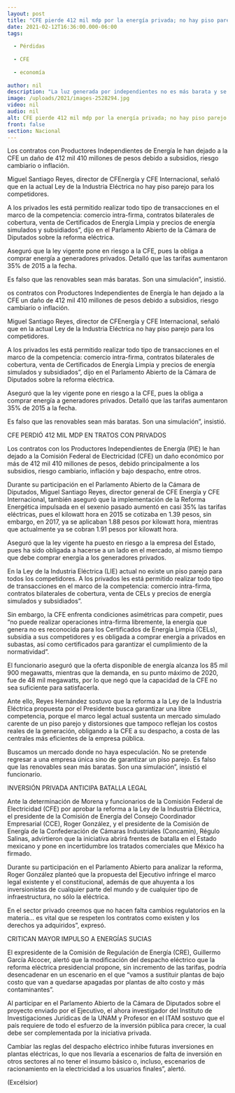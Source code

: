 ```yaml
---
layout: post
title: "CFE pierde 412 mil mdp por la energía privada; no hay piso parejo en el mercado, acusa"
date: 2021-02-12T16:36:00.000-06:00
tags:
  
  - Pérdidas
  
  - CFE
  
  - economía
  
author: nil
description: "La luz generada por independientes no es más barata y se subsidia con 90 mil mdp anuales, lo que afecta la competencia, señaló la empresa"
image: /uploads/2021/images-2528294.jpg
video: nil
audio: nil
alt: CFE pierde 412 mil mdp por la energía privada; no hay piso parejo en el mercado, acusa
front: false
section: Nacional
---
```


Los contratos con Productores Independientes de Energía le han dejado a la CFE un daño de 412 mil 410 millones de pesos debido a subsidios, riesgo cambiario o inflación.

Miguel Santiago Reyes, director de CFEnergía y CFE Internacional, señaló que en la actual Ley de la Industria Eléctrica no hay piso parejo para los competidores.

A los privados les está permitido realizar todo tipo de transacciones en el marco de la competencia: comercio intra-firma, contratos bilaterales de cobertura, venta de Certificados de Energía Limpia y precios de energía simulados y subsidiados”, dijo en el Parlamento Abierto de la Cámara de Diputados sobre la reforma eléctrica.

Aseguró que la ley vigente pone en riesgo a la CFE, pues la obliga a comprar energía a generadores privados. Detalló que las tarifas aumentaron 35% de 2015 a la fecha.

Es falso que las renovables sean más baratas. Son una simulación”, insistió.

os contratos con Productores Independientes de Energía le han dejado a la CFE un daño de 412 mil 410 millones de pesos debido a subsidios, riesgo cambiario o inflación.

Miguel Santiago Reyes, director de CFEnergía y CFE Internacional, señaló que en la actual Ley de la Industria Eléctrica no hay piso parejo para los competidores.

A los privados les está permitido realizar todo tipo de transacciones en el marco de la competencia: comercio intra-firma, contratos bilaterales de cobertura, venta de Certificados de Energía Limpia y precios de energía simulados y subsidiados”, dijo en el Parlamento Abierto de la Cámara de Diputados sobre la reforma eléctrica.

Aseguró que la ley vigente pone en riesgo a la CFE, pues la obliga a comprar energía a generadores privados. Detalló que las tarifas aumentaron 35% de 2015 a la fecha.

Es falso que las renovables sean más baratas. Son una simulación”, insistió.

CFE PERDIÓ 412 MIL MDP EN TRATOS CON PRIVADOS
 

Los contratos con los Productores Independientes de Energía (PIE) le han dejado a la Comisión Federal de Electricidad (CFE) un daño económico por más de 412 mil 410 millones de pesos, debido principalmente a los subsidios, riesgo cambiario, inflación y bajo despacho, entre otros.

Durante su participación en el Parlamento Abierto de la Cámara de Diputados, Miguel Santiago Reyes, director general de CFE Energía y CFE Internacional, también aseguró que la implementación de la Reforma Energética impulsada en el sexenio pasado aumentó en casi 35% las tarifas eléctricas, pues el kilowatt hora en 2015 se cotizaba en 1.39 pesos, sin embargo, en 2017, ya se aplicaban 1.88 pesos por kilowatt hora, mientras que actualmente ya se cobran 1.91 pesos por kilowatt hora.

Aseguró que la ley vigente ha puesto en riesgo a la empresa del Estado, pues ha sido obligada a hacerse a un lado en el mercado, al mismo tiempo que debe comprar energía a los generadores privados.

En la Ley de la Industria Eléctrica (LIE) actual no existe un piso parejo para todos los competidores. A los privados les está permitido realizar todo tipo de transacciones en el marco de la competencia: comercio intra-firma, contratos bilaterales de cobertura, venta de CELs y precios de energía simulados y subsidiados”.

Sin embargo, la CFE enfrenta condiciones asimétricas para competir, pues “no puede realizar operaciones intra-firma libremente, la energía que genera no es reconocida para los Certificados de Energía Limpia (CELs), subsidia a sus competidores y es obligada a comprar energía a privados en subastas, así como certificados para garantizar el cumplimiento de la normatividad”.

El funcionario aseguró que la oferta disponible de energía alcanza los 85 mil 900 megawatts, mientras que la demanda, en su punto máximo de 2020, fue de 48 mil megawatts, por lo que negó que la capacidad de la CFE no sea suficiente para satisfacerla.

Ante ello, Reyes Hernández sostuvo que la reforma a la Ley de la Industria Eléctrica propuesta por el Presidente busca garantizar una libre competencia, porque el marco legal actual sustenta un mercado simulado carente de un piso parejo y distorsiones que tampoco reflejan los costos reales de la generación, obligando a la CFE a su despacho, a costa de las centrales más eficientes de la empresa pública.  

Buscamos un mercado donde no haya especulación. No se pretende regresar a una empresa única sino de garantizar un piso parejo. Es falso que las renovables sean más baratas. Son una simulación”, insistió el funcionario.

 

INVERSIÓN PRIVADA ANTICIPA BATALLA LEGAL
 

Ante la determinación de Morena y funcionarios de la Comisión Federal de Electricidad (CFE) por aprobar la reforma a la Ley de la Industria Eléctrica, el presidente de la Comisión de Energía del Consejo Coordinador Empresarial (CCE), Roger González, y el presidente de la Comisión de Energía de la Confederación de Cámaras Industriales (Concamin), Régulo Salinas, advirtieron que la iniciativa abrirá frentes de batalla en el Estado mexicano y pone en incertidumbre los tratados comerciales que México ha firmado.

Durante su participación en el Parlamento Abierto para analizar la reforma, Roger González planteó que la propuesta del Ejecutivo infringe el marco legal existente y el constitucional, además de que ahuyenta a los inversionistas de cualquier parte del mundo y de cualquier tipo de infraestructura, no sólo la eléctrica.

En el sector privado creemos que no hacen falta cambios regulatorios en la materia... es vital que se respeten los contratos como existen y los derechos ya adquiridos”, expresó.

 

CRITICAN MAYOR IMPULSO A ENERGÍAS SUCIAS
 

El expresidente de la Comisión de Regulación de Energía (CRE), Guillermo García Alcocer, alertó que la modificación del despacho eléctrico que la reforma eléctrica presidencial propone, sin incremento de las tarifas, podría desencadenar en un escenario en el que “vamos a sustituir plantas de bajo costo que van a quedarse apagadas por plantas de alto costo y más contaminantes”. 

Al participar en el Parlamento Abierto de la Cámara de Diputados sobre el proyecto enviado por el Ejecutivo, el ahora investigador del Instituto de Investigaciones Jurídicas de la UNAM y Profesor en el ITAM sostuvo que el país requiere de todo el esfuerzo de la inversión pública para crecer, la cual debe ser complementada por la iniciativa privada.

Cambiar las reglas del despacho eléctrico inhibe futuras inversiones en plantas eléctricas, lo que nos llevaría a escenarios de falta de inversión en otros sectores al no tener el insumo básico o, incluso, escenarios de racionamiento en la electricidad a los usuarios finales”, alertó.

(Excélsior)